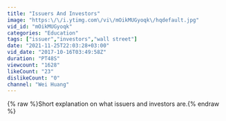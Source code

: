 ```yaml
---
title: "Issuers And Investors"
image: "https:\/\/i.ytimg.com\/vi\/mOikMUGyoqk\/hqdefault.jpg"
vid_id: "mOikMUGyoqk"
categories: "Education"
tags: ["issuer","investors","wall street"]
date: "2021-11-25T22:03:28+03:00"
vid_date: "2017-10-16T03:49:58Z"
duration: "PT48S"
viewcount: "1628"
likeCount: "23"
dislikeCount: "0"
channel: "Wei Huang"
---
```

{% raw %}Short explanation on what issuers and investors are.{% endraw %}
